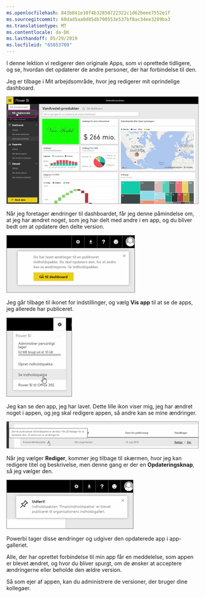 ```yaml
---
ms.openlocfilehash: 843b841e10f4b32858722322c1d62beee7552e1f
ms.sourcegitcommit: 60dad5aa0d85db790553e537bf8ac34ee3289ba3
ms.translationtype: MT
ms.contentlocale: da-DK
ms.lasthandoff: 05/29/2019
ms.locfileid: "65853709"
---
```

I denne lektion vi redigerer den originale Apps, som vi oprettede tidligere, og se, hvordan det opdaterer de andre personer, der har forbindelse til den.

Jeg er tilbage i Mit arbejdsområde, hvor jeg redigerer mit oprindelige dashboard.

![Del og samarbejd i Power BI](./media/6-4-update-content-pack/pbi_learn06_04myworkspace.png)

Når jeg foretager ændringer til dashboardet, får jeg denne påmindelse om, at jeg har ændret noget, som jeg har delt med andre i en app, og du bliver bedt om at opdatere den delte version.

![Del og samarbejd i Power BI](./media/6-4-update-content-pack/pbi_learn06_04uvmadechanges.png)

Jeg går tilbage til ikonet for indstillinger, og vælg **Vis app** til at se de apps, jeg allerede har publiceret.

![Del og samarbejd i Power BI](./media/6-4-update-content-pack/pbi_learn06_04viewcontpk.png)

Jeg kan se den app, jeg har lavet. Dette lille ikon viser mig, jeg har ændret noget i appen, og jeg skal redigere appen, så andre kan se mine ændringer.

![Del og samarbejd i Power BI](./media/6-4-update-content-pack/pbi_learn06_04updatecontpk.png)

Når jeg vælger **Rediger**, kommer jeg tilbage til skærmen, hvor jeg kan redigere titel og beskrivelse, men denne gang er der en **Opdateringsknap**, så jeg vælger den.

![Del og samarbejd i Power BI](./media/6-4-update-content-pack/pbi_learn06_04contpksuccess.png)

Powerbi tager disse ændringer og udgiver den opdaterede app i app-galleriet.

Alle, der har oprettet forbindelse til min app får en meddelelse, som appen er blevet ændret, og hvor du bliver spurgt, om de ønsker at acceptere ændringerne eller beholde den ældre version.

Så som ejer af appen, kan du administrere de versioner, der bruger dine kollegaer.

